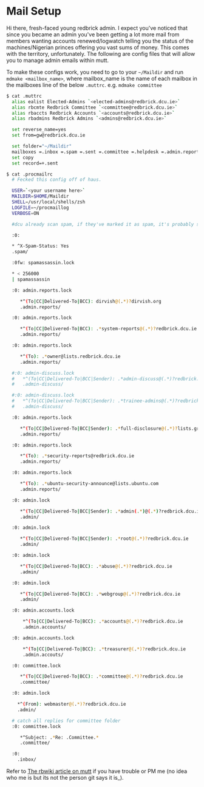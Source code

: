 # Mail Setup

Hi there, fresh-faced young redbrick admin. I expect you've noticed that since
you became an admin you've been getting a lot more mail from members wanting
accounts renewed/logwatch telling you the status of the machines/Nigerian
princes offering you vast sums of money. This comes with the territory,
unfortunately. The following are config files that will allow you to manage
admin emails within mutt.

To make these configs work, you need to go to your `~/Maildir` and run
`mdmake <mailbox_name>`, where mailbox_name is the name of each mailbox in the
mailboxes line of the below `.muttrc`. e.g. `mdmake committee`

```bash
$ cat .muttrc
  alias ealist Elected-Admins `<elected-admins@redbrick.dcu.ie>`
  alias rbcmte Redbrick Committee `<committee@redbrick.dcu.ie>`
  alias rbaccts Redbrick Accounts `<accounts@redbrick.dcu.ie>`
  alias rbadmins Redbrick Admins `<admins@redbrick.dcu.ie>`

  set reverse_name=yes
  set from=gw@redbrick.dcu.ie

  set folder="~/Maildir"
  mailboxes =.inbox =.spam =.sent =.committee =.helpdesk =.admin.reports =.admin
  set copy
  set record=+.sent
```

```bash
$ cat .procmailrc
  # Fecked this config off of haus.

  USER=`<your username here>`
  MAILDIR=$HOME/Maildir
  SHELL=/usr/local/shells/zsh
  LOGFILE=~/procmaillog
  VERBOSE=ON

  #dcu already scan spam, if they've marked it as spam, it's probably spam.

  :0:

  * ^X-Spam-Status: Yes
  .spam/

  :0fw: spamassassin.lock

  * < 256000
  | spamassassin

  :0: admin.reports.lock

     *^(To|CC|Delivered-To|BCC): dirvish@(.*)?dirvish.org
     .admin.reports/

  :0: admin.reports.lock

     *^(To|CC|Delivered-To|BCC): .*system-reports@(.*)?redbrick.dcu.ie
     .admin.reports/

  :0: admin.reports.lock

     *^(To): .*owner@lists.redbrick.dcu.ie
     .admin.reports/

  #:0: admin-discuss.lock
  #   *^(To|CC|Delivered-To|BCC|Sender): .*admin-discuss@(.*)?redbrick.dcu.ie
  #   .admin-discuss/

  #:0: admin-discuss.lock
  #   *^(To|CC|Delivered-To|BCC|Sender): .*trainee-admins@(.*)?redbrick.dcu.ie
  #   .admin-discuss/

  :0: admin.reports.lock

     *^(To|CC|Delivered-To|BCC|Sender): .*full-disclosure@(.*)?lists.grok.org.uk
     .admin.reports/

  :0: admin.reports.lock

     *^(To): .*security-reports@redbrick.dcu.ie
     .admin.reports/

  :0: admin.reports.lock

     *^(To): .*ubuntu-security-announce@lists.ubuntu.com
     .admin.reports/

  :0: admin.lock

     *^(To|CC|Delivered-To|BCC|Sender): .*admin(.*)@(.*)?redbrick.dcu.ie
     .admin/

  :0: admin.lock

     *^(To|CC|Delivered-To|BCC|Sender): .*root@(.*)?redbrick.dcu.ie
     .admin/

  :0: admin.lock

     *^(To|CC|Delivered-To|BCC): .*abuse@(.*)?redbrick.dcu.ie
     .admin/

  :0: admin.lock

     *^(To|CC|Delivered-To|BCC): .*webgroup@(.*)?redbrick.dcu.ie
     .admin/

  :0: admin.accounts.lock

      *^(To|CC|Delivered-To|BCC): .*accounts@(.*)?redbrick.dcu.ie
      .admin.accounts/

  :0: admin.accounts.lock

      *^(To|CC|Delivered-To|BCC): .*treasurer@(.*)?redbrick.dcu.ie
      .admin.accouts/

  :0: committee.lock

     *^(To|CC|Delivered-To|BCC): .*committee@(.*)?redbrick.dcu.ie
     .committee/

  :0: admin.lock

    *^(From): webmaster@(.*)?redbrick.dcu.ie
    .admin/

  # catch all replies for committee folder
  :0: committee.lock

     *^Subject: .*Re: .Committee.*
     .committee/

  :0:
    .inbox/
```

Refer to [The rbwiki article on mutt](https://wiki.redbrick.dcu.ie/mw/Mutt) if
you have trouble or PM me (no idea who me is but its not the person git says it
is\_).
